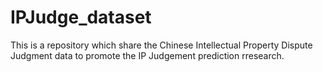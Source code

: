# IPJudge_dataset
This is a repository which share the Chinese Intellectual Property Dispute Judgment data to promote the IP Judgement prediction rresearch.
